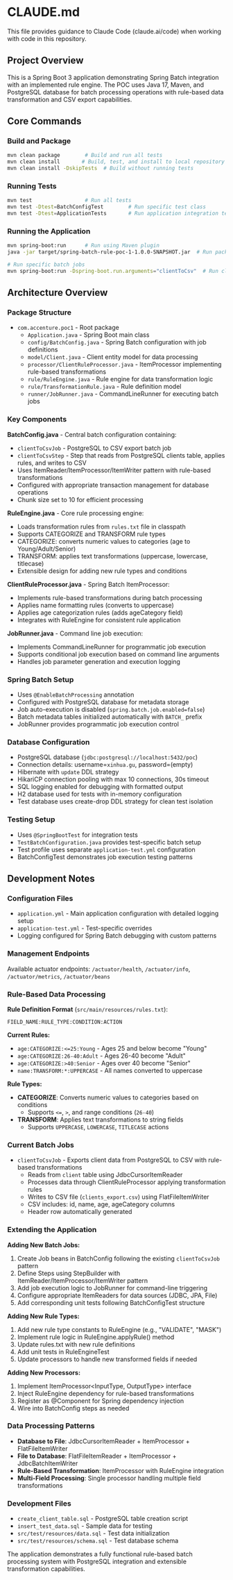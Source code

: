 # CLAUDE.md

This file provides guidance to Claude Code (claude.ai/code) when working with code in this repository.

## Project Overview

This is a Spring Boot 3 application demonstrating Spring Batch integration with an implemented rule engine. The POC uses Java 17, Maven, and PostgreSQL database for batch processing operations with rule-based data transformation and CSV export capabilities.

## Core Commands

### Build and Package
```bash
mvn clean package        # Build and run all tests
mvn clean install       # Build, test, and install to local repository
mvn clean install -DskipTests  # Build without running tests
```

### Running Tests
```bash
mvn test                 # Run all tests
mvn test -Dtest=BatchConfigTest        # Run specific test class
mvn test -Dtest=ApplicationTests       # Run application integration tests
```

### Running the Application
```bash
mvn spring-boot:run      # Run using Maven plugin
java -jar target/spring-batch-rule-poc-1-1.0.0-SNAPSHOT.jar  # Run packaged JAR

# Run specific batch jobs
mvn spring-boot:run -Dspring-boot.run.arguments="clientToCsv"  # Run client-to-CSV job
```

## Architecture Overview

### Package Structure
- `com.accenture.poc1` - Root package
  - `Application.java` - Spring Boot main class
  - `config/BatchConfig.java` - Spring Batch configuration with job definitions
  - `model/Client.java` - Client entity model for data processing
  - `processor/ClientRuleProcessor.java` - ItemProcessor implementing rule-based transformations
  - `rule/RuleEngine.java` - Rule engine for data transformation logic
  - `rule/TransformationRule.java` - Rule definition model
  - `runner/JobRunner.java` - CommandLineRunner for executing batch jobs

### Key Components

**BatchConfig.java** - Central batch configuration containing:
- `clientToCsvJob` - PostgreSQL to CSV export batch job
- `clientToCsvStep` - Step that reads from PostgreSQL clients table, applies rules, and writes to CSV
- Uses ItemReader/ItemProcessor/ItemWriter pattern with rule-based transformations
- Configured with appropriate transaction management for database operations
- Chunk size set to 10 for efficient processing

**RuleEngine.java** - Core rule processing engine:
- Loads transformation rules from `rules.txt` file in classpath
- Supports CATEGORIZE and TRANSFORM rule types
- CATEGORIZE: converts numeric values to categories (age to Young/Adult/Senior)
- TRANSFORM: applies text transformations (uppercase, lowercase, titlecase)
- Extensible design for adding new rule types and conditions

**ClientRuleProcessor.java** - Spring Batch ItemProcessor:
- Implements rule-based transformations during batch processing
- Applies name formatting rules (converts to uppercase)
- Applies age categorization rules (adds ageCategory field)
- Integrates with RuleEngine for consistent rule application

**JobRunner.java** - Command line job execution:
- Implements CommandLineRunner for programmatic job execution
- Supports conditional job execution based on command line arguments
- Handles job parameter generation and execution logging

### Spring Batch Setup
- Uses `@EnableBatchProcessing` annotation
- Configured with PostgreSQL database for metadata storage
- Job auto-execution is disabled (`spring.batch.job.enabled=false`)
- Batch metadata tables initialized automatically with `BATCH_` prefix
- JobRunner provides programmatic job execution control

### Database Configuration
- PostgreSQL database (`jdbc:postgresql://localhost:5432/poc`)
- Connection details: username=`xinhua.gu`, password=(empty)
- Hibernate with `update` DDL strategy
- HikariCP connection pooling with max 10 connections, 30s timeout
- SQL logging enabled for debugging with formatted output
- H2 database used for tests with in-memory configuration
- Test database uses create-drop DDL strategy for clean test isolation

### Testing Setup
- Uses `@SpringBootTest` for integration tests
- `TestBatchConfiguration.java` provides test-specific batch setup
- Test profile uses separate `application-test.yml` configuration
- BatchConfigTest demonstrates job execution testing patterns

## Development Notes

### Configuration Files
- `application.yml` - Main application configuration with detailed logging setup
- `application-test.yml` - Test-specific overrides
- Logging configured for Spring Batch debugging with custom patterns

### Management Endpoints
Available actuator endpoints: `/actuator/health`, `/actuator/info`, `/actuator/metrics`, `/actuator/beans`

### Rule-Based Data Processing

**Rule Definition Format** (`src/main/resources/rules.txt`):
```
FIELD_NAME:RULE_TYPE:CONDITION:ACTION
```

**Current Rules:**
- `age:CATEGORIZE:<=25:Young` - Ages 25 and below become "Young"  
- `age:CATEGORIZE:26-40:Adult` - Ages 26-40 become "Adult"
- `age:CATEGORIZE:>40:Senior` - Ages over 40 become "Senior"
- `name:TRANSFORM:*:UPPERCASE` - All names converted to uppercase

**Rule Types:**
- **CATEGORIZE**: Converts numeric values to categories based on conditions
  - Supports `<=`, `>`, and range conditions (`26-40`)
- **TRANSFORM**: Applies text transformations to string fields
  - Supports `UPPERCASE`, `LOWERCASE`, `TITLECASE` actions

### Current Batch Jobs
- `clientToCsvJob` - Exports client data from PostgreSQL to CSV with rule-based transformations
  - Reads from `client` table using JdbcCursorItemReader
  - Processes data through ClientRuleProcessor applying transformation rules
  - Writes to CSV file (`clients_export.csv`) using FlatFileItemWriter
  - CSV includes: id, name, age, ageCategory columns
  - Header row automatically generated

### Extending the Application

**Adding New Batch Jobs:**
1. Create Job beans in BatchConfig following the existing `clientToCsvJob` pattern
2. Define Steps using StepBuilder with ItemReader/ItemProcessor/ItemWriter pattern
3. Add job execution logic to JobRunner for command-line triggering
4. Configure appropriate ItemReaders for data sources (JDBC, JPA, File)
5. Add corresponding unit tests following BatchConfigTest structure

**Adding New Rule Types:**
1. Add new rule type constants to RuleEngine (e.g., "VALIDATE", "MASK")
2. Implement rule logic in RuleEngine.applyRule() method
3. Update rules.txt with new rule definitions
4. Add unit tests in RuleEngineTest
5. Update processors to handle new transformed fields if needed

**Adding New Processors:**
1. Implement ItemProcessor<InputType, OutputType> interface
2. Inject RuleEngine dependency for rule-based transformations
3. Register as @Component for Spring dependency injection
4. Wire into BatchConfig steps as needed

### Data Processing Patterns
- **Database to File**: JdbcCursorItemReader + ItemProcessor + FlatFileItemWriter
- **File to Database**: FlatFileItemReader + ItemProcessor + JdbcBatchItemWriter  
- **Rule-Based Transformation**: ItemProcessor with RuleEngine integration
- **Multi-Field Processing**: Single processor handling multiple field transformations

### Development Files
- `create_client_table.sql` - PostgreSQL table creation script
- `insert_test_data.sql` - Sample data for testing
- `src/test/resources/data.sql` - Test data initialization
- `src/test/resources/schema.sql` - Test database schema

The application demonstrates a fully functional rule-based batch processing system with PostgreSQL integration and extensible transformation capabilities.